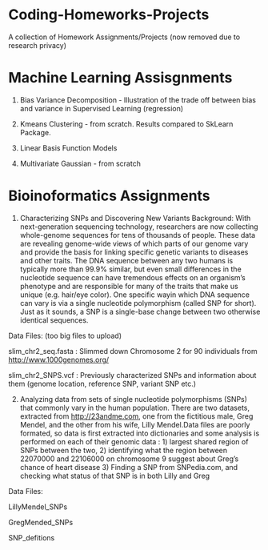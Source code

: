 # Coding-Homeworks-Projects

A collection of Homework Assignments/Projects (now removed due to research privacy) 

# Machine Learning Assisgnments 

1) Bias Variance Decomposition - Illustration of the trade off between bias and variance in Supervised Learning (regression)

2) Kmeans Clustering - from scratch. Results compared to SkLearn Package.

3) Linear Basis Function Models

4) Multivariate Gaussian - from scratch  

# Bioinoformatics Assignments  

1) Characterizing SNPs and Discovering New Variants 
Background:
With next-generation sequencing technology, researchers are now collecting whole-genome sequences for tens of thousands of people. These data are revealing genome-wide views of which parts of our genome vary and provide the basis for linking specific genetic variants to diseases and other traits. The DNA sequence between any two humans is typically more than 99.9% similar, but even small differences in the nucleotide sequence can have tremendous effects on an organism’s phenotype and are responsible for many of the traits that make us unique (e.g. hair/eye color). One specific wayin which DNA sequence can vary is via a single nucleotide polymorphism (called SNP for short). Just as it sounds, a SNP is a single-base change between two otherwise identical sequences.


Data Files: (too big files to upload) 

slim_chr2_seq.fasta : Slimmed down Chromosome 2 for 90 individuals from http://www.1000genomes.org/ 

slim_chr2_SNPS.vcf : Previously characterized SNPs and information about them (genome location, reference SNP, variant SNP etc.) 

2) Analyzing data from sets of single nucleotide polymorphisms (SNPs) that commonly vary in the human population. There are two datasets, extracted from http://23andme.com, one from the fictitious male, Greg Mendel, and the other from his wife, Lilly Mendel.Data files are poorly formated, so data is first extracted into dictionaries and some analysis is performed on each of their genomic data : 1) largest shared region of SNPs between the two, 2) identifying what the region between 22070000 and 22106000 on chromosome 9 suggest about Greg’s chance of heart disease 3) Finding a SNP from SNPedia.com, and checking what status of that SNP is in both Lilly and Greg 

Data Files: 

LillyMendel_SNPs

GregMended_SNPs

SNP_defitions
